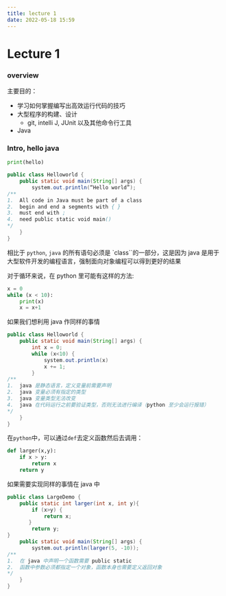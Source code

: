 ```yaml
---
title: lecture 1
date: 2022-05-18 15:59
---
```

# Lecture 1
### overview
主要目的：
- 学习如何掌握编写出高效运行代码的技巧
- 大型程序的构建、设计
    - git, intelli J, JUnit 以及其他命令行工具
- Java

### Intro, hello java
```python
print(hello)
```
```java
public class Helloworld {
    public static void main(String[] args) { 
        system.out.println(“Hello world”);
/**
1.  All code in Java must be part of a class
2.  begin and end a segments with { }
3.  must end with ; 
4.  need public static void main()
*/
    }
}
```
相比于 `python`, `java` 的所有语句必须是 `class``的一部分，这是因为 java 是用于大型软件开发的编程语言，强制面向对象编程可以得到更好的结果

对于循环来说，在 python 里可能有这样的方法:
```python
x = 0 
while (x < 10):
    print(x)
    x = x+1
```
如果我们想利用 java 作同样的事情
```java
public class Helloworld {
    public static void main(String[] args) { 
        int x = 0;
        while (x<10) {
            system.out.println(x)
            x += 1;
        }
/**
1.  java 是静态语言，定义变量前需要声明
2.  java 变量必须有指定的类型
3.  java 变量类型无法改变
4.  java 在代码运行之前要验证类型，否则无法进行编译（python 至少会运行报错）
*/
    }
}
```

在`python`中，可以通过`def`去定义函数然后去调用：
```python
def larger(x,y):
    if x > y:
        return x
    return y
```
如果需要实现同样的事情在 java 中
```java
public class LargeDemo {
    public static int larger(int x, int y){
        if (x>y) {
            return x;    
       }    
        return y;
}
    public static void main(String[] args) { 
        system.out.println(larger(5, -10));
/**
1.  在 java 中声明一个函数需要 public static
2.  函数中参数必须都指定一个对象，函数本身也需要定义返回对象
*/
    }
}

```
